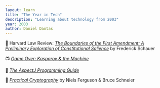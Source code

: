 ```yaml
---
layout: learn
title: "The Year in Tech"
description: "Learning about technology from 2003"
year: 2003
author: Daniel Dantas
---
```


📄 Harvard Law Review: _[The Boundaries of the First Amendment: A Preliminary Exploration of Constitutional Salience](https://www.law.virginia.edu/scholarship/publication/frederick-schauer/889836)_ by Frederick Schauer <!-- 3/26/2024 -->

📺 [_Game Over: Kasparov & the Machine_](https://en.wikipedia.org/wiki/Game_Over:_Kasparov_and_the_Machine) <!-- 5/4/2016 -->

📕 [_The AspectJ Programming Guide_](https://eclipse.dev/aspectj/doc/released/progguide/index.html) <!-- 10/24/2009 -->

📕 [_Practical Cryptography_](https://www.schneier.com/books/practical-cryptography/) by Niels Ferguson & Bruce Schneier <!-- 10/24/2009 -->

